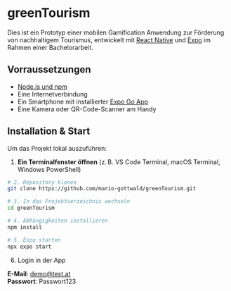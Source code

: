 # greenTourism

Dies ist ein Prototyp einer mobilen Gamification Anwendung zur Förderung von nachhaltigem Tourismus, entwickelt mit [React Native](https://reactnative.dev/) und [Expo](https://expo.dev/) im Rahmen einer Bachelorarbeit.

## Vorraussetzungen

- [Node.js und npm](https://docs.npmjs.com/downloading-and-installing-node-js-and-npm)  
- Eine Internetverbindung  
- Ein Smartphone mit installierter [Expo Go App](https://expo.dev/client)  
- Eine Kamera oder QR-Code-Scanner am Handy

## Installation & Start

Um das Projekt lokal auszuführen:

1. **Ein Terminalfenster öffnen** (z. B. VS Code Terminal, macOS Terminal, Windows PowerShell)

```bash
# 2. Repository klonen
git clone https://github.com/mario-gottwald/greenTourism.git

# 3. In das Projektverzeichnis wechseln
cd greenTourism

# 4. Abhängigkeiten installieren
npm install

# 5. Expo starten
npx expo start
```
6. Login in der App

**E-Mail**: demo@test.at  
**Passwort**: Passwort123
